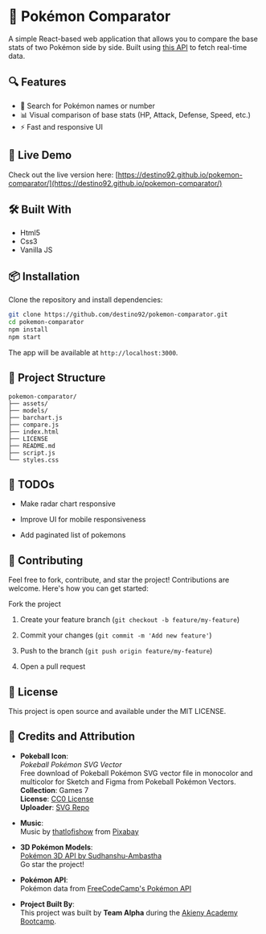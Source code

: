 # 🧬 Pokémon Comparator

A simple React-based web application that allows you to compare the base stats of two Pokémon side by side. Built using [this API](https://pokeapi-proxy.freecodecamp.rocks/api) to fetch real-time data.

## 🔍 Features

- 🔄 Search for Pokémon names or number
- 📊 Visual comparison of base stats (HP, Attack, Defense, Speed, etc.)
- ⚡ Fast and responsive UI

## 🚀 Live Demo

Check out the live version here: [https://destino92.github.io/pokemon-comparator/](https://destino92.github.io/pokemon-comparator/)

## 🛠️ Built With

- Html5
- Css3
- Vanilla JS

## 📦 Installation

Clone the repository and install dependencies:

```bash
git clone https://github.com/destino92/pokemon-comparator.git
cd pokemon-comparator
npm install
npm start
```

The app will be available at `http://localhost:3000`.

## 📁 Project Structure

```arduino
pokemon-comparator/
├── assets/
├── models/
├── barchart.js
├── compare.js
├── index.html
├── LICENSE
├── README.md
├── script.js
└── styles.css
```

## 📌 TODOs

+ Make radar chart responsive

+ Improve UI for mobile responsiveness

+ Add paginated list of pokemons

## 🤝 Contributing
Feel free to fork, contribute, and star the project! Contributions are welcome. Here's how you can get started:

Fork the project

1. Create your feature branch (`git checkout -b feature/my-feature`)

2. Commit your changes (`git commit -m 'Add new feature'`)

3. Push to the branch (`git push origin feature/my-feature`)

4. Open a pull request

## 📄 License
This project is open source and available under the MIT LICENSE.

## 📝 Credits and Attribution

- **Pokeball Icon**:  
  *Pokeball Pokémon SVG Vector*  
  Free download of Pokeball Pokémon SVG vector file in monocolor and multicolor for Sketch and Figma from Pokeball Pokémon Vectors.  
  **Collection**: Games 7  
  **License**: [CC0 License](https://www.svgrepo.com/page/licensing/#CC0)  
  **Uploader**: [SVG Repo](https://www.svgrepo.com/)

- **Music**:  
  Music by [thatlofishow](https://pixabay.com/users/thatlofishow-49160660/?utm_source=link-attribution&utm_medium=referral&utm_campaign=music&utm_content=313358) from [Pixabay](https://pixabay.com/music/?utm_source=link-attribution&utm_medium=referral&utm_campaign=music&utm_content=313358)

- **3D Pokémon Models**:  
  [Pokémon 3D API by Sudhanshu-Ambastha](https://github.com/Sudhanshu-Ambastha/Pokemon-3D-api)  
  Go star the project!

- **Pokémon API**:  
  Pokémon data from [FreeCodeCamp's Pokémon API](https://pokeapi-proxy.freecodecamp.rocks/api)

- **Project Built By**:  
  This project was built by **Team Alpha** during the [Akieny Academy Bootcamp](https://akieni.academy/).
